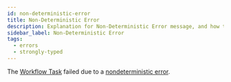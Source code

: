 ```yaml
---
id: non-deterministic-error
title: Non-Deterministic Error
description: Explanation for Non-Deterministic Error message, and how to fix it.
sidebar_label: Non-Deterministic Error
tags:
  - errors
  - strongly-typed
---
```


The [Workflow Task](/concepts/what-is-a-workflow-task) failed due to a [nondeterministic error](/concepts/what-is-a-workflow-definition#non-deterministic-change).

<!-- TODO: info -->
